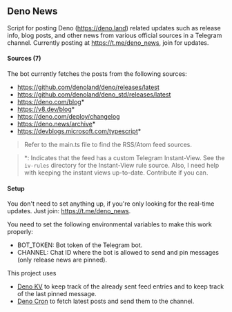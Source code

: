 ## Deno News

Script for posting Deno (https://deno.land) related updates such as release
info, blog posts, and other news from various official sources in a Telegram
channel. Currently posting at <https://t.me/deno_news>, join for updates.

#### Sources (7)

The bot currently fetches the posts from the following sources:

- <https://github.com/denoland/deno/releases/latest>
- <https://github.com/denoland/deno_std/releases/latest>
- <https://deno.com/blog>\*
- <https://v8.dev/blog>\*
- <https://deno.com/deploy/changelog>
- <https://deno.news/archive>\*
- <https://devblogs.microsoft.com/typescript>\*

> Refer to the main.ts file to find the RSS/Atom feed sources.

> \*: Indicates that the feed has a custom Telegram Instant-View. See the
> `iv-rules` directory for the Instant-View rule source. Also, I need help with
> keeping the instant views up-to-date. Contribute if you can.

#### Setup

You don't need to set anything up, if you're only looking for the real-time updates.
Just join: <https://t.me/deno_news>.

You need to set the following environmental variables to make this work properly:

- BOT_TOKEN: Bot token of the Telegram bot.
- CHANNEL: Chat ID where the bot is allowed to send and pin messages (only release news are pinned).

This project uses

- [Deno KV](https://docs.deno.com/deploy/kv/manual) to keep track of the already sent feed entries and to keep track of the last pinned message.
- [Deno Cron](https://docs.deno.com/deploy/kv/cron) to fetch latest posts and send them to the channel.

